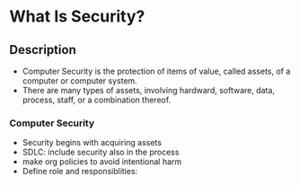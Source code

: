 # What Is Security?

## Description

- Computer Security is the protection of items of value, called assets, of a computer or computer system.
- There are many types of assets, involving hardward, software, data, process, staff, or a combination thereof.


### Computer Security

- Security begins with acquiring assets
- SDLC: include security also in the process
- make org policies to avoid intentional harm
- Define role and responsiblities: 